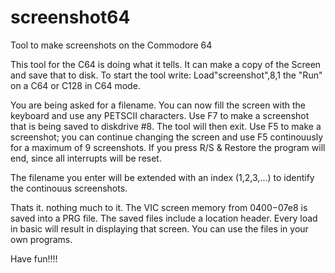 # screenshot64
Tool to make screenshots on the Commodore 64

This tool for the C64 is doing what it tells. It can make a copy of the Screen and save that to disk.
To start the tool write:
Load"screenshot",8,1
the "Run" on a C64 or C128 in C64 mode.

You are being asked for a filename. 
You can now fill the screen with the keyboard and use any PETSCII characters.
Use F7 to make a screenshot that is being saved to diskdrive #8. The tool will then exit.
Use F5 to make a screenshot; you can continue changing the screen and use F5 continouusly for a maximum of 9 screenshots.
If you press R/S & Restore the program will end, since all interrupts will be reset.

The filename you enter will be extended with an index (1,2,3,...) to identify the continouus screenshots.

Thats it. nothing much to it.
The VIC screen memory from $0400-$07e8 is saved into a PRG file.
The saved files include a location header. Every load in basic will result in displaying that screen.
You can use the files in your own programs.

Have fun!!!!
